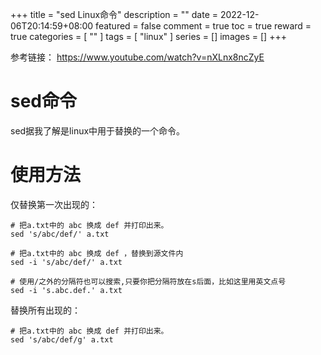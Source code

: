 +++
title = "sed Linux命令"
description = ""
date = 2022-12-06T20:14:59+08:00
featured = false
comment = true
toc = true
reward = true
categories = [
  ""
]
tags = [
  "linux"
]
series = []
images = []
+++


参考链接：
https://www.youtube.com/watch?v=nXLnx8ncZyE

# sed命令
sed据我了解是linux中用于替换的一个命令。

# 使用方法

仅替换第一次出现的：
```
# 把a.txt中的 abc 换成 def 并打印出来。
sed 's/abc/def/' a.txt

# 把a.txt中的 abc 换成 def ，替换到源文件内
sed -i 's/abc/def/' a.txt

# 使用/之外的分隔符也可以搜索,只要你把分隔符放在s后面，比如这里用英文点号
sed -i 's.abc.def.' a.txt

```

替换所有出现的：
```
# 把a.txt中的 abc 换成 def 并打印出来。
sed 's/abc/def/g' a.txt
```